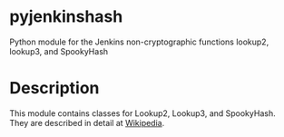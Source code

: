 # pyjenkinshash
Python module for the Jenkins non-cryptographic functions lookup2, lookup3, and SpookyHash

# Description

This module contains classes for Lookup2, Lookup3, and SpookyHash. They are described in detail at [Wikipedia](https://en.wikipedia.org/wiki/Jenkins_hash_function).